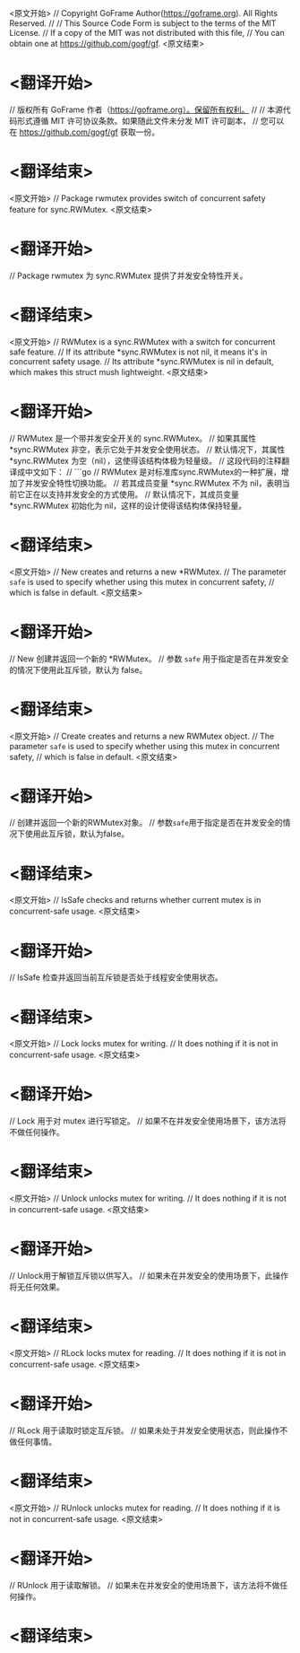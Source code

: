 
<原文开始>
// Copyright GoFrame Author(https://goframe.org). All Rights Reserved.
//
// This Source Code Form is subject to the terms of the MIT License.
// If a copy of the MIT was not distributed with this file,
// You can obtain one at https://github.com/gogf/gf.
<原文结束>

# <翻译开始>
// 版权所有 GoFrame 作者（https://goframe.org）。保留所有权利。
//
// 本源代码形式遵循 MIT 许可协议条款。如果随此文件未分发 MIT 许可副本，
// 您可以在 https://github.com/gogf/gf 获取一份。
# <翻译结束>


<原文开始>
// Package rwmutex provides switch of concurrent safety feature for sync.RWMutex.
<原文结束>

# <翻译开始>
// Package rwmutex 为 sync.RWMutex 提供了并发安全特性开关。
# <翻译结束>


<原文开始>
// RWMutex is a sync.RWMutex with a switch for concurrent safe feature.
// If its attribute *sync.RWMutex is not nil, it means it's in concurrent safety usage.
// Its attribute *sync.RWMutex is nil in default, which makes this struct mush lightweight.
<原文结束>

# <翻译开始>
// RWMutex 是一个带并发安全开关的 sync.RWMutex。
// 如果其属性 *sync.RWMutex 非空，表示它处于并发安全使用状态。
// 默认情况下，其属性 *sync.RWMutex 为空（nil），这使得该结构体极为轻量级。
// 这段代码的注释翻译成中文如下：
// ```go
// RWMutex 是对标准库sync.RWMutex的一种扩展，增加了并发安全特性切换功能。
// 若其成员变量 *sync.RWMutex 不为 nil，表明当前它正在以支持并发安全的方式使用。
// 默认情况下，其成员变量 *sync.RWMutex 初始化为 nil，这样的设计使得该结构体保持轻量。
# <翻译结束>







<原文开始>
// New creates and returns a new *RWMutex.
// The parameter `safe` is used to specify whether using this mutex in concurrent safety,
// which is false in default.
<原文结束>

# <翻译开始>
// New 创建并返回一个新的 *RWMutex。
// 参数 `safe` 用于指定是否在并发安全的情况下使用此互斥锁，默认为 false。
# <翻译结束>


<原文开始>
// Create creates and returns a new RWMutex object.
// The parameter `safe` is used to specify whether using this mutex in concurrent safety,
// which is false in default.
<原文结束>

# <翻译开始>
// 创建并返回一个新的RWMutex对象。
// 参数`safe`用于指定是否在并发安全的情况下使用此互斥锁，默认为false。
# <翻译结束>


<原文开始>
// IsSafe checks and returns whether current mutex is in concurrent-safe usage.
<原文结束>

# <翻译开始>
// IsSafe 检查并返回当前互斥锁是否处于线程安全使用状态。
# <翻译结束>


<原文开始>
// Lock locks mutex for writing.
// It does nothing if it is not in concurrent-safe usage.
<原文结束>

# <翻译开始>
// Lock 用于对 mutex 进行写锁定。
// 如果不在并发安全使用场景下，该方法将不做任何操作。
# <翻译结束>


<原文开始>
// Unlock unlocks mutex for writing.
// It does nothing if it is not in concurrent-safe usage.
<原文结束>

# <翻译开始>
// Unlock用于解锁互斥锁以供写入。
// 如果未在并发安全的使用场景下，此操作将无任何效果。
# <翻译结束>


<原文开始>
// RLock locks mutex for reading.
// It does nothing if it is not in concurrent-safe usage.
<原文结束>

# <翻译开始>
// RLock 用于读取时锁定互斥锁。
// 如果未处于并发安全使用状态，则此操作不做任何事情。
# <翻译结束>


<原文开始>
// RUnlock unlocks mutex for reading.
// It does nothing if it is not in concurrent-safe usage.
<原文结束>

# <翻译开始>
// RUnlock 用于读取解锁。
// 如果未在并发安全的使用场景下，该方法将不做任何操作。
# <翻译结束>

